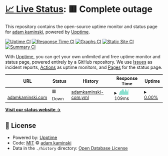 # [📈 Live Status](https://thimslugga.github.io/upptime): <!--live status--> **🟥 Complete outage**

This repository contains the open-source uptime monitor and status page for [adam kaminski](https://adamkaminski.com), powered by [Upptime](https://github.com/upptime/upptime).

[![Uptime CI](https://github.com/thimslugga/upptime/workflows/Uptime%20CI/badge.svg)](https://github.com/thimslugga/upptime/actions?query=workflow%3A%22Uptime+CI%22)
[![Response Time CI](https://github.com/thimslugga/upptime/workflows/Response%20Time%20CI/badge.svg)](https://github.com/thimslugga/upptime/actions?query=workflow%3A%22Response+Time+CI%22)
[![Graphs CI](https://github.com/thimslugga/upptime/workflows/Graphs%20CI/badge.svg)](https://github.com/thimslugga/upptime/actions?query=workflow%3A%22Graphs+CI%22)
[![Static Site CI](https://github.com/thimslugga/upptime/workflows/Static%20Site%20CI/badge.svg)](https://github.com/thimslugga/upptime/actions?query=workflow%3A%22Static+Site+CI%22)
[![Summary CI](https://github.com/thimslugga/upptime/workflows/Summary%20CI/badge.svg)](https://github.com/thimslugga/upptime/actions?query=workflow%3A%22Summary+CI%22)

With [Upptime](https://upptime.js.org), you can get your own unlimited and free uptime monitor and status page, powered entirely by a GitHub repository. We use [Issues](https://github.com/thimslugga/upptime/issues) as incident reports, [Actions](https://github.com/thimslugga/upptime/actions) as uptime monitors, and [Pages](https://thimslugga.github.io/upptime) for the status page.

<!--start: status pages-->
<!-- This summary is generated by Upptime (https://github.com/upptime/upptime) -->
<!-- Do not edit this manually, your changes will be overwritten -->
<!-- prettier-ignore -->
| URL | Status | History | Response Time | Uptime |
| --- | ------ | ------- | ------------- | ------ |
| <img alt="" src="https://icons.duckduckgo.com/ip3/adamkaminski.com.ico" height="13"> [adamkaminski.com](https://adamkaminski.com/) | 🟥 Down | [adamkaminski-com.yml](https://github.com/thimslugga/upptime/commits/HEAD/history/adamkaminski-com.yml) | <details><summary><img alt="Response time graph" src="./graphs/adamkaminski-com/response-time-week.png" height="20"> 109ms</summary><br><a href="https://thimslugga.adamkaminski.com/history/adamkaminski-com"><img alt="Response time 95" src="https://img.shields.io/endpoint?url=https%3A%2F%2Fraw.githubusercontent.com%2Fthimslugga%2Fupptime%2FHEAD%2Fapi%2Fadamkaminski-com%2Fresponse-time.json"></a><br><a href="https://thimslugga.adamkaminski.com/history/adamkaminski-com"><img alt="24-hour response time 145" src="https://img.shields.io/endpoint?url=https%3A%2F%2Fraw.githubusercontent.com%2Fthimslugga%2Fupptime%2FHEAD%2Fapi%2Fadamkaminski-com%2Fresponse-time-day.json"></a><br><a href="https://thimslugga.adamkaminski.com/history/adamkaminski-com"><img alt="7-day response time 109" src="https://img.shields.io/endpoint?url=https%3A%2F%2Fraw.githubusercontent.com%2Fthimslugga%2Fupptime%2FHEAD%2Fapi%2Fadamkaminski-com%2Fresponse-time-week.json"></a><br><a href="https://thimslugga.adamkaminski.com/history/adamkaminski-com"><img alt="30-day response time 105" src="https://img.shields.io/endpoint?url=https%3A%2F%2Fraw.githubusercontent.com%2Fthimslugga%2Fupptime%2FHEAD%2Fapi%2Fadamkaminski-com%2Fresponse-time-month.json"></a><br><a href="https://thimslugga.adamkaminski.com/history/adamkaminski-com"><img alt="1-year response time 97" src="https://img.shields.io/endpoint?url=https%3A%2F%2Fraw.githubusercontent.com%2Fthimslugga%2Fupptime%2FHEAD%2Fapi%2Fadamkaminski-com%2Fresponse-time-year.json"></a></details> | <details><summary><a href="https://thimslugga.adamkaminski.com/history/adamkaminski-com">0.00%</a></summary><a href="https://thimslugga.adamkaminski.com/history/adamkaminski-com"><img alt="All-time uptime 54.01%" src="https://img.shields.io/endpoint?url=https%3A%2F%2Fraw.githubusercontent.com%2Fthimslugga%2Fupptime%2FHEAD%2Fapi%2Fadamkaminski-com%2Fuptime.json"></a><br><a href="https://thimslugga.adamkaminski.com/history/adamkaminski-com"><img alt="24-hour uptime 0.00%" src="https://img.shields.io/endpoint?url=https%3A%2F%2Fraw.githubusercontent.com%2Fthimslugga%2Fupptime%2FHEAD%2Fapi%2Fadamkaminski-com%2Fuptime-day.json"></a><br><a href="https://thimslugga.adamkaminski.com/history/adamkaminski-com"><img alt="7-day uptime 0.00%" src="https://img.shields.io/endpoint?url=https%3A%2F%2Fraw.githubusercontent.com%2Fthimslugga%2Fupptime%2FHEAD%2Fapi%2Fadamkaminski-com%2Fuptime-week.json"></a><br><a href="https://thimslugga.adamkaminski.com/history/adamkaminski-com"><img alt="30-day uptime 1.38%" src="https://img.shields.io/endpoint?url=https%3A%2F%2Fraw.githubusercontent.com%2Fthimslugga%2Fupptime%2FHEAD%2Fapi%2Fadamkaminski-com%2Fuptime-month.json"></a><br><a href="https://thimslugga.adamkaminski.com/history/adamkaminski-com"><img alt="1-year uptime 0.00%" src="https://img.shields.io/endpoint?url=https%3A%2F%2Fraw.githubusercontent.com%2Fthimslugga%2Fupptime%2FHEAD%2Fapi%2Fadamkaminski-com%2Fuptime-year.json"></a></details>

<!--end: status pages-->

[**Visit our status website →**](https://thimslugga.github.io/upptime)

## 📄 License

- Powered by: [Upptime](https://github.com/upptime/upptime)
- Code: [MIT](./LICENSE) © [adam kaminski](https://adamkaminski.com)
- Data in the `./history` directory: [Open Database License](https://opendatacommons.org/licenses/odbl/1-0/)
